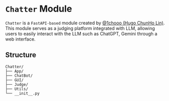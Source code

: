 # `Chatter` Module

`Chatter` is a `FastAPI-based` module created by [@1chooo (Hugo ChunHo Lin)](https://github.com/1chooo). This module serves as a judging platform integrated with LLM, allowing users to easily interact with the LLM such as ChatGPT, Gemini through a web interface.

## Structure

```shell
Chatter/
├── App/
├── ChatBot/
├── GUI/
├── Judge/
├── Utils/
└── __init__.py
```


